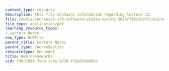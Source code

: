 ```yaml
---
content_type: resource
description: This file contains information regarding lecture 12.
file: /media/courses/6-170-software-studio-spring-2013/f40c29247cde1c4ea720f13a57a9865a_MIT6_170S13_12-web-frmwks.pdf
file_type: application/pdf
learning_resource_types:
- Lecture Notes
ocw_type: OCWFile
parent_title: Lecture Notes
parent_type: CourseSection
resourcetype: Document
title: Web Frameworks
uid: f40c2924-7cde-1c4e-a720-f13a57a9865a
---
```

